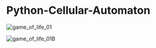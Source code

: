 # Python-Cellular-Automaton



![game_of_life_01](https://github.com/aaronmkwong/Python-Cellular-Automaton/tree/main/GIFs/game_of_life_01.gif)


![game_of_life_01B](https://github.com/aaronmkwong/Python-Cellular-Automaton/tree/main/GIFs/game_of_life_01B.gif)
